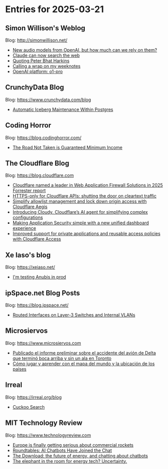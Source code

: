 # Entries for 2025-03-21
## Simon Willison's Weblog 
Blog: http://simonwillison.net/ 

- [New audio models from OpenAI, but how much can we rely on them?](https://simonwillison.net/2025/Mar/20/new-openai-audio-models/#atom-everything)
- [Claude can now search the web](https://simonwillison.net/2025/Mar/20/claude-can-now-search-the-web/#atom-everything)
- [Quoting Peter Bhat Harkins](https://simonwillison.net/2025/Mar/20/peter-bhat-harkins/#atom-everything)
- [Calling a wrap on my weeknotes](https://simonwillison.net/2025/Mar/20/calling-a-wrap-on-my-weeknotes/#atom-everything)
- [OpenAI platform: o1-pro](https://simonwillison.net/2025/Mar/19/o1-pro/#atom-everything)
## CrunchyData Blog 
Blog: https://www.crunchydata.com/blog 

- [ Automatic Iceberg Maintenance Within Postgres ](https://www.crunchydata.com/blog/automatic-iceberg-maintenance-within-postgres)
## Coding Horror 
Blog: https://blog.codinghorror.com/ 

- [The Road Not Taken is Guaranteed Minimum Income](https://blog.codinghorror.com/the-road-not-taken-is-guaranteed-minimum-income/)
##  The Cloudflare Blog  
Blog: https://blog.cloudflare.com 

- [Cloudflare named a leader in Web Application Firewall Solutions in 2025 Forrester report](https://blog.cloudflare.com/cloudflare-named-leader-waf-forrester-2025/)
- [HTTPS-only for Cloudflare APIs: shutting the door on cleartext traffic](https://blog.cloudflare.com/https-only-for-cloudflare-apis-shutting-the-door-on-cleartext-traffic/)
- [Simplify allowlist management and lock down origin access with Cloudflare Aegis](https://blog.cloudflare.com/aegis-deep-dive/)
- [Introducing Cloudy, Cloudflare’s AI agent for simplifying complex configurations](https://blog.cloudflare.com/introducing-ai-agent/)
- [Making Application Security simple with a new unified dashboard experience](https://blog.cloudflare.com/new-application-security-experience/)
- [Improved support for private applications and reusable access policies with Cloudflare Access](https://blog.cloudflare.com/improved-support-for-private-applications-and-reusable-access-policies-with-cloudflare-access/)
## Xe Iaso's blog 
Blog: https://xeiaso.net/ 

- [I'm testing Anubis in prod](https://xeiaso.net/notes/2025/anubis-testing-prod/)
## ipSpace.net Blog Posts 
Blog: https://blog.ipspace.net/ 

- [Routed Interfaces on Layer-3 Switches and Internal VLANs](https://blog.ipspace.net/2025/03/routed-interfaces-layer-3-switches/?utm_source=atom_feed)
## Microsiervos 
Blog: https://www.microsiervos.com 

- [Publicado el informe preliminar sobre el accidente del avión de Delta que terminó boca arriba y sin un ala en Toronto](https://www.microsiervos.com/archivo/aerotrastorno/informe-preliminar-accidente-delta-toronto-boca-arriba-sin-alas.html)
- [Cómo jugar y aprender con el mapa del mundo y la ubicación de los países](https://www.microsiervos.com/archivo/juegos-y-diversion/jugar-aprender-mapa-del-mundo-paises.html)
## Irreal 
Blog: https://irreal.org/blog 

- [Cuckoo Search](https://irreal.org/blog/?p=12858)
## MIT Technology Review 
Blog: https://www.technologyreview.com 

- [Europe is finally getting serious about commercial rockets](https://www.technologyreview.com/2025/03/20/1113582/europe-is-finally-getting-serious-about-commercial-rockets/)
- [Roundtables: AI Chatbots Have Joined the Chat](https://www.technologyreview.com/2025/03/20/1113501/roundtables-ai-chatbots-have-joined-the-chat/)
- [The Download: the future of energy, and chatting about chatbots](https://www.technologyreview.com/2025/03/20/1113490/the-download-the-future-of-energy-and-chatting-about-chatbots/)
- [The elephant in the room for energy tech? Uncertainty.](https://www.technologyreview.com/2025/03/20/1113392/energy-uncertainty/)